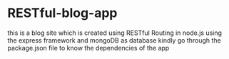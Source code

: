 # RESTful-blog-app
this is a blog site which is created using RESTful Routing in node.js using the express framework and mongoDB as database
kindly go through the package.json file to know the dependencies of the app
